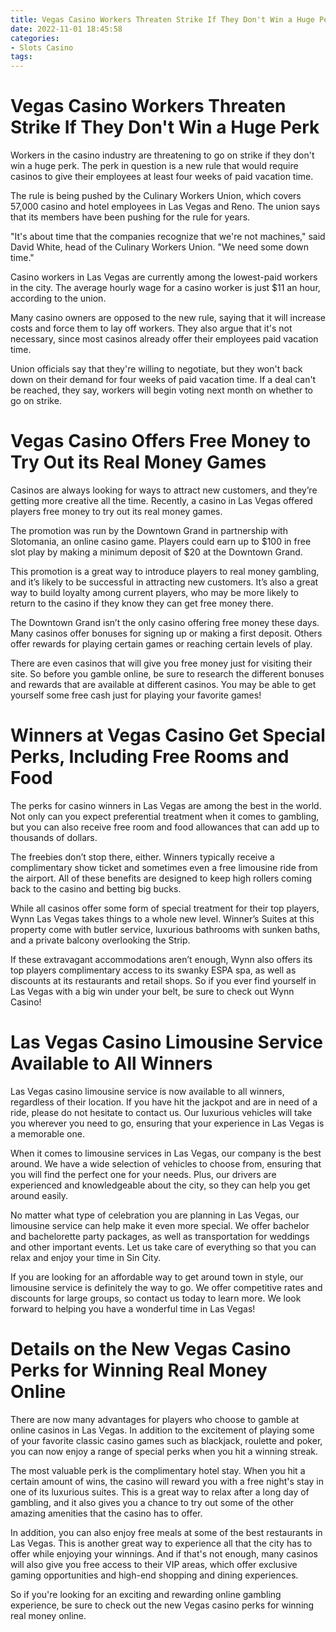```yaml
---
title: Vegas Casino Workers Threaten Strike If They Don't Win a Huge Perk
date: 2022-11-01 18:45:58
categories:
- Slots Casino
tags:
---
```



#  Vegas Casino Workers Threaten Strike If They Don't Win a Huge Perk

Workers in the casino industry are threatening to go on strike if they don't win a huge perk. The perk in question is a new rule that would require casinos to give their employees at least four weeks of paid vacation time.

The rule is being pushed by the Culinary Workers Union, which covers 57,000 casino and hotel employees in Las Vegas and Reno. The union says that its members have been pushing for the rule for years.

"It's about time that the companies recognize that we're not machines," said David White, head of the Culinary Workers Union. "We need some down time."

Casino workers in Las Vegas are currently among the lowest-paid workers in the city. The average hourly wage for a casino worker is just $11 an hour, according to the union.

Many casino owners are opposed to the new rule, saying that it will increase costs and force them to lay off workers. They also argue that it's not necessary, since most casinos already offer their employees paid vacation time.

Union officials say that they're willing to negotiate, but they won't back down on their demand for four weeks of paid vacation time. If a deal can't be reached, they say, workers will begin voting next month on whether to go on strike.

#  Vegas Casino Offers Free Money to Try Out its Real Money Games

Casinos are always looking for ways to attract new customers, and they’re getting more creative all the time. Recently, a casino in Las Vegas offered players free money to try out its real money games.

The promotion was run by the Downtown Grand in partnership with Slotomania, an online casino game. Players could earn up to $100 in free slot play by making a minimum deposit of $20 at the Downtown Grand.

This promotion is a great way to introduce players to real money gambling, and it’s likely to be successful in attracting new customers. It’s also a great way to build loyalty among current players, who may be more likely to return to the casino if they know they can get free money there.

The Downtown Grand isn’t the only casino offering free money these days. Many casinos offer bonuses for signing up or making a first deposit. Others offer rewards for playing certain games or reaching certain levels of play.

There are even casinos that will give you free money just for visiting their site. So before you gamble online, be sure to research the different bonuses and rewards that are available at different casinos. You may be able to get yourself some free cash just for playing your favorite games!

#  Winners at Vegas Casino Get Special Perks, Including Free Rooms and Food

The perks for casino winners in Las Vegas are among the best in the world. Not only can you expect preferential treatment when it comes to gambling, but you can also receive free room and food allowances that can add up to thousands of dollars.

The freebies don’t stop there, either. Winners typically receive a complimentary show ticket and sometimes even a free limousine ride from the airport. All of these benefits are designed to keep high rollers coming back to the casino and betting big bucks.

While all casinos offer some form of special treatment for their top players, Wynn Las Vegas takes things to a whole new level. Winner’s Suites at this property come with butler service, luxurious bathrooms with sunken baths, and a private balcony overlooking the Strip.

If these extravagant accommodations aren’t enough, Wynn also offers its top players complimentary access to its swanky ESPA spa, as well as discounts at its restaurants and retail shops. So if you ever find yourself in Las Vegas with a big win under your belt, be sure to check out Wynn Casino!

#  Las Vegas Casino Limousine Service Available to All Winners

Las Vegas casino limousine service is now available to all winners, regardless of their location. If you have hit the jackpot and are in need of a ride, please do not hesitate to contact us. Our luxurious vehicles will take you wherever you need to go, ensuring that your experience in Las Vegas is a memorable one.

When it comes to limousine services in Las Vegas, our company is the best around. We have a wide selection of vehicles to choose from, ensuring that you will find the perfect one for your needs. Plus, our drivers are experienced and knowledgeable about the city, so they can help you get around easily.

No matter what type of celebration you are planning in Las Vegas, our limousine service can help make it even more special. We offer bachelor and bachelorette party packages, as well as transportation for weddings and other important events. Let us take care of everything so that you can relax and enjoy your time in Sin City.

If you are looking for an affordable way to get around town in style, our limousine service is definitely the way to go. We offer competitive rates and discounts for large groups, so contact us today to learn more. We look forward to helping you have a wonderful time in Las Vegas!

#  Details on the New Vegas Casino Perks for Winning Real Money Online

There are now many advantages for players who choose to gamble at online casinos in Las Vegas. In addition to the excitement of playing some of your favorite classic casino games such as blackjack, roulette and poker, you can now enjoy a range of special perks when you hit a winning streak.

The most valuable perk is the complimentary hotel stay. When you hit a certain amount of wins, the casino will reward you with a free night's stay in one of its luxurious suites. This is a great way to relax after a long day of gambling, and it also gives you a chance to try out some of the other amazing amenities that the casino has to offer.

In addition, you can also enjoy free meals at some of the best restaurants in Las Vegas. This is another great way to experience all that the city has to offer while enjoying your winnings. And if that's not enough, many casinos will also give you free access to their VIP areas, which offer exclusive gaming opportunities and high-end shopping and dining experiences.

So if you're looking for an exciting and rewarding online gambling experience, be sure to check out the new Vegas casino perks for winning real money online.